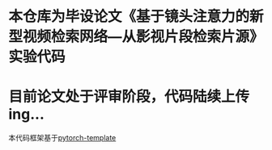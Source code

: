 # 本仓库为毕设论文《基于镜头注意力的新型视频检索网络—从影视片段检索片源》实验代码
# 目前论文处于评审阶段，代码陆续上传ing...
本代码框架基于[pytorch-template](https://github.com/victoresque/pytorch-template)
